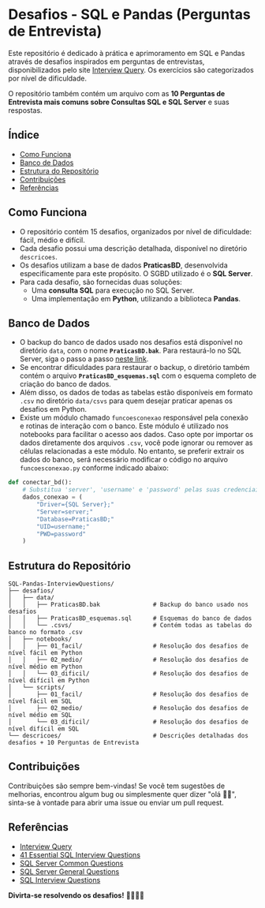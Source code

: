 # Desafios - SQL e Pandas (Perguntas de Entrevista)
Este repositório é dedicado à prática e aprimoramento em SQL e Pandas através de desafios inspirados em perguntas de entrevistas, disponibilizados pelo site [Interview Query](https://www.interviewquery.com/). Os exercícios são categorizados por nível de dificuldade. 

O repositório também contém um arquivo com as **10 Perguntas de Entrevista mais comuns sobre Consultas SQL e SQL Server** e suas respostas.

## Índice
- [Como Funciona](#como-funciona)
- [Banco de Dados](#banco-de-dados)
- [Estrutura do Repositório](#estrutura-do-repositório)
- [Contribuições](#contribuições)
- [Referências](#referências)
  
## Como Funciona
- O repositório contém 15 desafios, organizados por nível de dificuldade: fácil, médio e difícil.
- Cada desafio possui uma descrição detalhada, disponível no diretório `descricoes`.
- Os desafios utilizam a base de dados **PraticasBD**, desenvolvida especificamente para este propósito. O SGBD utilizado é o **SQL Server**.
- Para cada desafio, são fornecidas duas soluções:
  - Uma **consulta SQL** para execução no SQL Server.
  - Uma implementação em **Python**, utilizando a biblioteca **Pandas**.

## Banco de Dados
- O backup do banco de dados usado nos desafios está disponível no diretório `data`, com o nome **`PraticasBD.bak`**. Para restaurá-lo no SQL Server, siga o passo a passo [neste link](https://learn.microsoft.com/pt-br/sql/relational-databases/backup-restore/quickstart-backup-restore-database?view=sql-server-ver16&tabs=ssms).
- Se encontrar dificuldades para restaurar o backup, o diretório também contém o arquivo **`PraticasBD_esquemas.sql`** com o esquema completo de criação do banco de dados.
- Além disso, os dados de todas as tabelas estão disponíveis em formato `.csv` no diretório `data/csvs` para quem desejar praticar apenas os desafios em Python.
- Existe um módulo chamado `funcoesconexao` responsável pela conexão e rotinas de interação com o banco. Este módulo é utilizado nos notebooks para facilitar o acesso aos dados. Caso opte por importar os dados diretamente dos arquivos `.csv`, você pode ignorar ou remover as células relacionadas a este módulo. No entanto, se preferir extrair os dados do banco, será necessário modificar o código no arquivo `funcoesconexao.py` conforme indicado abaixo:
```python
def conectar_bd():
    # Substitua 'server', 'username' e 'password' pelas suas credenciais
    dados_conexao = (
        "Driver={SQL Server};"
        "Server=server;"
        "Database=PraticasBD;"
        "UID=username;"
        "PWD=password"
    )
```

## Estrutura do Repositório
```
SQL-Pandas-InterviewQuestions/
├── desafios/
│   ├── data/
│   │   ├── PraticasBD.bak               # Backup do banco usado nos desafios
│   │   ├── PraticasBD_esquemas.sql      # Esquemas do banco de dados
│   │   └── .csvs/                       # Contém todas as tabelas do banco no formato .csv
│   ├── notebooks/
│   │   ├── 01_facil/                    # Resolução dos desafios de nível fácil em Python
│   │   ├── 02_medio/                    # Resolução dos desafios de nível médio em Python
│   │   └── 03_dificil/                  # Resolução dos desafios de nível difícil em Python
│   └── scripts/
│       ├── 01_facil/                    # Resolução dos desafios de nível fácil em SQL
│       ├── 02_medio/                    # Resolução dos desafios de nível médio em SQL
│       └── 03_dificil/                  # Resolução dos desafios de nível difícil em SQL
└── descricoes/                          # Descrições detalhadas dos desafios + 10 Perguntas de Entrevista
```

## Contribuições
Contribuições são sempre bem-vindas! Se você tem sugestões de melhorias, encontrou algum bug ou simplesmente quer dizer "olá 👋🏽", sinta-se à vontade para abrir uma issue ou enviar um pull request.

## Referências
- [Interview Query](https://www.interviewquery.com)
- [41 Essential SQL Interview Questions](https://www.toptal.com/sql/interview-questions)
- [SQL Server Common Questions](https://www.indiabix.com/technical/sql-server-common-questions)
- [SQL Server General Questions](https://www.indiabix.com/technical/sql-server-general-questions)
- [SQL Interview Questions](https://www.tutorialspoint.com/sql/sql_interview_questions.htm)

**Divirta-se resolvendo os desafios!** 🚀👩🏽‍💻
